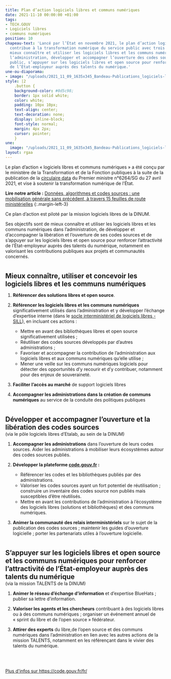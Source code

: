 ```yaml
---
title: Plan d’action logiciels libres et communs numériques
date: 2021-11-10 00:00:00 +01:00
tags:
- TECH.GOUV
- Logiciels libres
- communs numériques
position: 10
chapeau-text: 'Lancé par l’État en novembre 2021, le plan d’action logiciels libres
  contribue à la transformation numérique du service public avec trois objectifs :
  mieux connaître et utiliser les logiciels libres et les communs numériques dans
  l’administration, développer et accompagner l’ouverture des codes sources du secteur
  public, s’appuyer sur les logiciels libres et open source pour renforcer l’attractivité
  de l’État-employeur auprès des talents du numérique.'
une-ou-diaporama:
- image: "/uploads/2021_11_09_1635x345_Bandeau-Publications_logiciels-libres.png"
style: |2
    .button {
    background-color: #0d5c98;
    border: 1px solid white;
    color: white;
    padding: 10px 10px;
    text-align: center;
    text-decoration: none;
    display: inline-block;
    font-style: normal;
    margin: 4px 2px;
    cursor: pointer;
    }
une:
  image: "/uploads/2021_11_09_1635x345_Bandeau-Publications_logiciels-libres.png"
layout: rgaa
---
```


Le plan d’action « logiciels libres et communs numériques » a été conçu par le ministère de la Transformation et de la Fonction publiques à la suite de la publication de la [circulaire data](https://www.legifrance.gouv.fr/circulaire/id/45162 "circulaire data - Lien externe") du Premier ministre n°6264/SG du 27 avril 2021, et vise à soutenir la transformation numérique de l’État.

**Lire notre article :** [Données, algorithmes et codes sources : une mobilisation générale sans précédent, à travers 15 feuilles de route ministérielles](/actualites/donnees-algorithmes-codes-sources-mobilisation-generale-sans-precedent-15-feuilles-de-route-ministerielles/)
{:.margin-left-3}

Ce plan d’action est piloté par la mission logiciels libres de la DINUM.

Ses objectifs sont de mieux connaître et utiliser les logiciels libres et les communs numériques dans l’administration, de développer et d’accompagner la libération et l’ouverture de ses codes sources et de s’appuyer sur les logiciels libres et open source pour renforcer l’attractivité de l’État-employeur auprès des talents du numérique, notamment en valorisant les contributions publiques aux projets et communautés concernés.

<h2 class="h3" style="margin-bottom: 0px; margin-top: 40px;">Mieux connaître, utiliser et concevoir les logiciels libres et les communs numériques</h2>
<p style="margin-top: 0px;"></p>
<ol>
  <li>
    <p><b>Référencer des solutions libres et open source</b>.</p>
  </li>
  <li>
    <p><b>Référencer les logiciels libres et les communs numériques</b> significativement utilisés dans l’administration et y développer l’échange d’expertise interne (dans le <a href="https://sill.etalab.gouv.fr">socle interministériel de logiciels libres - SILL</a>), en incluant ces actions&nbsp;:</p>
  </li>
<ul>
  <li>Mettre en avant des bibliothèques libres et open source significativement utilisées&nbsp;;</li>
  <li>Réutiliser des codes sources développés par d’autres administrations&nbsp;;</li>
  <li>Favoriser et accompagner la contribution de l’administration aux logiciels libres et aux communs numériques qu’elle utilise&nbsp;;</li>
  <li>Mener une veille sur les communs numériques logiciels pour détecter des opportunités d’y recourir et d’y contribuer, notamment pour des enjeux de souveraineté.</li>
</ul>
</ol>
<ol start="3">  <li><b>Faciliter l’accès au marché</b> de support logiciels libres</li>
</ol>
<ol start="4">  <li><b>Accompagner les administrations dans la création de communs numériques</b> au service de la conduite des politiques publiques</li>
</ol>
<h2 class="h3" style="margin-bottom: 0px; margin-top: 40px;">Développer et accompagner l’ouverture et la libération des codes sources</h2>
<p style="margin-top: 0px;">(via le pôle logiciels libres d’Etalab, au sein de la DINUM)</p>
<ol>
  <li>
    <p><b>Accompagner les administrations</b> dans l’ouverture de leurs codes sources. Aider les administrations à mobiliser leurs écosystèmes autour des codes sources publiés.</p>
  </li>
  <li>
    <p><b>Développer la plateforme <a href="https://code.gouv.fr" title="code.gouv.fr - Lien externe">code.gouv.fr</a>&nbsp;:</b></p>
  </li>
<ul>
  <li>Référencer les codes et les bibliothèques publiés par des administrations.</li>
  <li>Valoriser les codes sources ayant un fort potentiel de réutilisation&nbsp;; construire un inventaire des codes source non publiés mais susceptibles d’être réutilisés.</li>
  <li>Mettre en avant les contributions de l’administration à l’écosystème des logiciels libres (solutions et bibliothèques) et des communs numériques.</li>
</ul></ol>
<ol start="3">
  <li><b>Animer la communauté des relais interministériels</b> sur le sujet de la publication des codes sources&nbsp;; maintenir les guides d’ouverture logicielle&nbsp;; porter les partenariats utiles à l’ouverture logicielle.</li>
</ol>
<h2 class="h3" style="margin-bottom: 0px; margin-top: 40px;">S’appuyer sur les logiciels libres et open source et les communs numériques pour renforcer l’attractivité de l’État-employeur auprès des talents du numérique</h2>
<p style="margin-top: 0px;">(via la mission TALENTS de la DINUM)</p>
<ol>
  <li>
    <p><b>Animer le réseau d’échange d’information</b> et d’expertise BlueHats&nbsp;; publier sa lettre d’information.</p>
  </li>
  <li>
    <p><b>Valoriser les agents et les chercheurs</b> contribuant à des logiciels libres ou à des communs numériques&nbsp;; organiser un événement annuel de «&nbsp;sprint du libre et de l’open source&nbsp;» fédérateur.</p>
  </li>
  <li>
    <p><b>Attirer des experts</b> du libre,de l’open source et des communs numériques dans l’administration en lien avec les autres actions de la mission TALENTS, notamment en les référençant dans le vivier des talents du numérique.</p></li></ol>
<br>
<br>

<div class="lien-important"><p><a href="https://code.gouv.fr/fr/" alt="Plus d'infos sur - Lien externe">Plus d'infos sur https://code.gouv.fr/fr/</a></p></div>